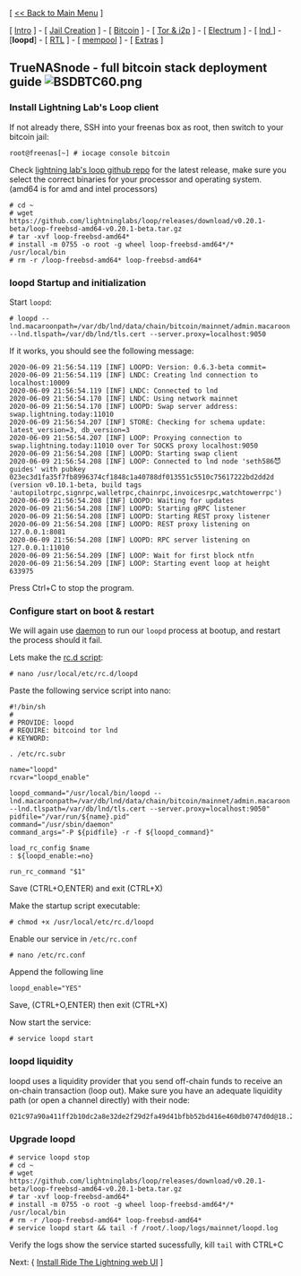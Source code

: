 [ [<< Back to Main Menu](https://github.com/seth586/guides/blob/master/README.md) ]

[ [Intro](README.md) ] - [ [Jail Creation](freenas_1_jail_creation.md) ] - [ [Bitcoin](freenas_2_bitcoin.md) ] - [ [Tor & i2p](freenas_3_tor.md) ] - [ [Electrum](freenas_4_electrum.md) ] - [ [lnd ](freenas_5_lnd.md)] - [**loopd**] - [ [RTL](freenas_6_rtl.md) ] - [ [mempool](freenas_8_mempool.md) ] - [ [Extras](extras.md) ]

## TrueNASnode - full bitcoin stack deployment guide ![BSDBTC60.png](images/BSDBTC60.png)

### Install Lightning Lab's Loop client

If not already there, SSH into your freenas box as root, then switch to your bitcoin jail:
```
root@freenas[~] # iocage console bitcoin
```

Check [lightning lab's loop github repo](https://github.com/lightninglabs/loop/releases) for the latest release, make sure you select the correct binaries for your processor and operating system. (amd64 is for amd and intel processors)
```
# cd ~
# wget https://github.com/lightninglabs/loop/releases/download/v0.20.1-beta/loop-freebsd-amd64-v0.20.1-beta.tar.gz
# tar -xvf loop-freebsd-amd64*
# install -m 0755 -o root -g wheel loop-freebsd-amd64*/* /usr/local/bin
# rm -r /loop-freebsd-amd64* loop-freebsd-amd64*
```

### loopd Startup and initialization
Start `loopd`:
```
# loopd --lnd.macaroonpath=/var/db/lnd/data/chain/bitcoin/mainnet/admin.macaroon --lnd.tlspath=/var/db/lnd/tls.cert --server.proxy=localhost:9050
```
If it works, you should see the following message:
```
2020-06-09 21:56:54.119 [INF] LOOPD: Version: 0.6.3-beta commit=
2020-06-09 21:56:54.119 [INF] LNDC: Creating lnd connection to localhost:10009
2020-06-09 21:56:54.119 [INF] LNDC: Connected to lnd
2020-06-09 21:56:54.170 [INF] LNDC: Using network mainnet
2020-06-09 21:56:54.170 [INF] LOOPD: Swap server address: swap.lightning.today:11010
2020-06-09 21:56:54.207 [INF] STORE: Checking for schema update: latest_version=3, db_version=3
2020-06-09 21:56:54.207 [INF] LOOP: Proxying connection to swap.lightning.today:11010 over Tor SOCKS proxy localhost:9050
2020-06-09 21:56:54.208 [INF] LOOPD: Starting swap client
2020-06-09 21:56:54.208 [INF] LOOP: Connected to lnd node 'seth586😈guides' with pubkey 023ec3d1fa35f7fb8996374cf1848c1a40788df013551c5510c75617222bd2dd2d (version v0.10.1-beta, build tags 'autopilotrpc,signrpc,walletrpc,chainrpc,invoicesrpc,watchtowerrpc')
2020-06-09 21:56:54.208 [INF] LOOPD: Waiting for updates
2020-06-09 21:56:54.208 [INF] LOOPD: Starting gRPC listener
2020-06-09 21:56:54.208 [INF] LOOPD: Starting REST proxy listener
2020-06-09 21:56:54.208 [INF] LOOPD: REST proxy listening on 127.0.0.1:8081
2020-06-09 21:56:54.208 [INF] LOOPD: RPC server listening on 127.0.0.1:11010
2020-06-09 21:56:54.209 [INF] LOOP: Wait for first block ntfn
2020-06-09 21:56:54.209 [INF] LOOP: Starting event loop at height 633975
```
Press Ctrl+C to stop the program.

### Configure start on boot & restart

We will again use [daemon](https://www.freebsd.org/cgi/man.cgi?query=daemon) to run our `loopd` process at bootup, and restart the process should it fail.

Lets make the [rc.d script](https://www.freebsd.org/doc/en/articles/rc-scripting/):
```
# nano /usr/local/etc/rc.d/loopd
```
Paste the following service script into nano:
```
#!/bin/sh
#
# PROVIDE: loopd
# REQUIRE: bitcoind tor lnd
# KEYWORD:

. /etc/rc.subr

name="loopd"
rcvar="loopd_enable"

loopd_command="/usr/local/bin/loopd --lnd.macaroonpath=/var/db/lnd/data/chain/bitcoin/mainnet/admin.macaroon --lnd.tlspath=/var/db/lnd/tls.cert --server.proxy=localhost:9050"
pidfile="/var/run/${name}.pid"
command="/usr/sbin/daemon"
command_args="-P ${pidfile} -r -f ${loopd_command}"

load_rc_config $name
: ${loopd_enable:=no}

run_rc_command "$1"
```
Save (CTRL+O,ENTER) and exit (CTRL+X)

Make the startup script executable:
```
# chmod +x /usr/local/etc/rc.d/loopd
```

Enable our service in `/etc/rc.conf`
```
# nano /etc/rc.conf
```
Append the following line
```
loopd_enable="YES"
```
Save, (CTRL+O,ENTER) then exit (CTRL+X)

Now start the service:
```
# service loopd start
```
### loopd liquidity
loopd uses a liquidity provider that you send off-chain funds to receive an on-chain transaction (loop out). Make sure you have an adequate liquidity path (or open a channel directly) with their node:
```
021c97a90a411ff2b10dc2a8e32de2f29d2fa49d41bfbb52bd416e460db0747d0d@18.224.56.146:9735
```

### Upgrade loopd
```
# service loopd stop
# cd ~
# wget https://github.com/lightninglabs/loop/releases/download/v0.20.1-beta/loop-freebsd-amd64-v0.20.1-beta.tar.gz
# tar -xvf loop-freebsd-amd64*
# install -m 0755 -o root -g wheel loop-freebsd-amd64*/* /usr/local/bin
# rm -r /loop-freebsd-amd64* loop-freebsd-amd64*
# service loopd start && tail -f /root/.loop/logs/mainnet/loopd.log
```

Verify the logs show the service started sucessfully, kill `tail` with CTRL+C

Next: { [Install Ride The Lightning web UI](freenas_6_rtl.md) ]

